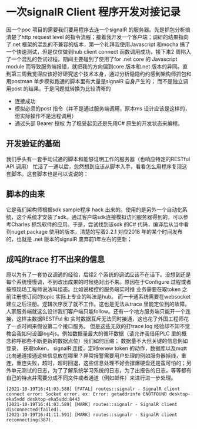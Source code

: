 # 一次signalR Client 程序开发对接记录 #
因一个poc 项目的需要我们要用程序去连一个signalR 的服务器。先是抓包分析搞清楚了http request level 的指令流程；接着我开发一个客户端；调研的结果指向了.net 框架的混乱的不兼容的版本，第一个礼拜我使用Javascript 和mocha 搞了一个快速测试，但是仅仅做到hub client connect 函数调用成功，接下来2 周陷入了一个混乱的尝试过程，期间主要碰到了使用了for .net core 的 Javascript module 而导致服务端报错，就把我的方向偏到core 版本和.net 版本的异同。直到第三周我觉得应该好好研究这个技术本身，通过分析隐隐约约感到架构师抓包和用postman 单步模拟跑通的脚本里有大量是signalR 自身产生的； 而不是独立调用post 的结果。于是问题就转换为比较清晰的
- 连接成功
- 模拟必须的post 指令（并不是通过服务端调用，原本ms 设计应该是这样的，但实际操作不是远程调用）
- 通过头部 Bearer 授权
为了稳妥起见还是先用C# 原生的开发状态来编程。

## 开发验证的基础 ##
我们手头有一套手动试通的脚本和能够证明工作的服务器（也响应特定的RESTful API 调用） 忙活了一通以后，忽然想到应该从脚本入手，看看怎么用程序复现这套脚本。这套脚本也是可以说说的：

## 脚本的由来 ##
它是我们架构师根据sdk sample程序 hack 出来的。使用的是另外一个自动化系统，这个系统才安装了sdk。通过客户端sdk连接模拟访问服务器得到的，可以参考Charles 抓包软件的应用。于是，尝试找到该sdk 的C# 代码，编译后从当中看到nuget package 使用的版本，清楚的写着2.2.1 对应2018 年的某个时间发布的，也就是 .net 版本的signalR 废弃前1年左右的更新；

## 成吨的trace 打不出来的信息 ##
原以为有了一套协议调通的经验，后续2 个系统的调试应该不在话下。没想到还是每个系统慢慢调，不到改出成果的时候绝对出不来。原因在于Configure 过程或者按照现场工程师说法叫组态。比如说楼控的服务端实时推 业务需要在取token 之前注册想订阅的topic 实际上专业的叫法是hub。 而一卡通系统需要在websocket 建立之后注册。逻辑次序反了就不工作。这也是无法从trace 里能定位到的故障。人家服务端就这么设计我们客户端只能follow。还有一个地方服务端只能开一个连接，这样主数据RESTFul 和 实时数据互斥无法同时接通，这也花了外国工程师花了一点时间来假设第二个接口服务。
但是这些无效的打trace log 经验却不知不觉教会我如何设置log4js。例如数据量最大的循环数据（请允许我借用PLC 里的概念称呼那些不断更新的数据点位）我们如何压缩； 数据量不大但关键的信息例如登录， 获取token， signalR 连接，定时renew token 的动作，数据库以及mqtt 北向通道接通这些信息放在哪里？异常报警需要用户处理的例如服务器掉线，重连，重连失败，超时，超时回退，这些信息处理不好会撑爆硬盘还是蛮可怕的；另外单元测试的日志，为了了解系统学习系统的日志，为了出报告的日志，等等都有自己的特点并需要分成不同文件或者通道（例如邮件）来进行进一步处理。

```
[2021-10-19T16:41:03.588] [FATAL] routes::signalr - SignalR client connect error: Socket error. ex: Error: getaddrinfo ENOTFOUND desktop-eka5vdd desktop-eka5vdd:8443
[2021-10-19T16:41:03.589] [MARK] routes::signalr - SignalR client disconnected(failed).
[2021-10-19T16:41:11.591] [MARK] routes::signalr - SignalR client reconnecting(387).

```